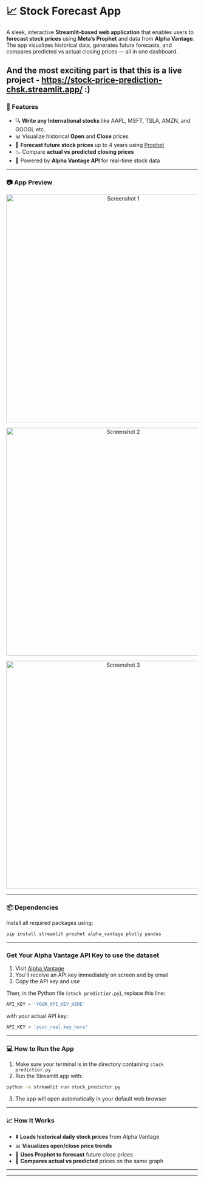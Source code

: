 
# 📈 Stock Forecast App

A sleek, interactive **Streamlit-based web application** that enables users to **forecast stock prices** using **Meta’s Prophet** and data from **Alpha Vantage**. The app visualizes historical data, generates future forecasts, and compares predicted vs actual closing prices — all in one dashboard.

And the most exciting part is that this is a live project - https://stock-price-prediction-chsk.streamlit.app/ :)
---

### 🚀 Features

- 🔍 **Write any International stocks** like AAPL, MSFT, TSLA, AMZN, and GOOGL etc.
- 📊 Visualize historical **Open** and **Close** prices
- 🔮 **Forecast future stock prices** up to 4 years using [Prophet](https://facebook.github.io/prophet/)
- 📉 Compare **actual vs predicted closing prices**
- 🧠 Powered by **Alpha Vantage API** for real-time stock data

---

### 📷 App Preview

<p align="center">
  <img src="https://github.com/user-attachments/assets/53cd3723-c69f-4bf1-ae8d-38a643dcc11d" alt="Screenshot 1" width="600"/>
</p>

<p align="center">
  <img src="https://github.com/user-attachments/assets/0cca3671-3fb8-402c-9207-196da08286c1" alt="Screenshot 2" width="600"/>
</p>

<p align="center">
  <img src="https://github.com/user-attachments/assets/caee0784-5b7a-4dc0-a5c4-766a2e5df4c1" alt="Screenshot 3" width="600"/>
</p>



---

### 📦 Dependencies

Install all required packages using:

```bash
pip install streamlit prophet alpha_vantage plotly pandas
```

---

###  Get Your Alpha Vantage API Key to use the dataset

1. Visit [Alpha Vantage](https://www.alphavantage.co/support/#api-key)
3. You'll receive an API key immediately on screen and by email
4. Copy the API key and use 

Then, in the Python file (`stock predictior.py`), replace this line:

```python
API_KEY = 'YOUR_API_KEY_HERE'
```

with your actual API key:

```python
API_KEY = 'your_real_key_here'
```

---

### 💻 How to Run the App

1. Make sure your terminal is in the directory containing `stock predictior.py`
2. Run the Streamlit app with:

```bash
python -m streamlit run stock_predictor.py
```

3. The app will open automatically in your default web browser

---

### 📈 How It Works

- ⬇️ **Loads historical daily stock prices** from Alpha Vantage
- 📊 **Visualizes open/close price trends**
- 🤖 **Uses Prophet to forecast** future close prices
- 🔁 **Compares actual vs predicted** prices on the same graph

---


---

